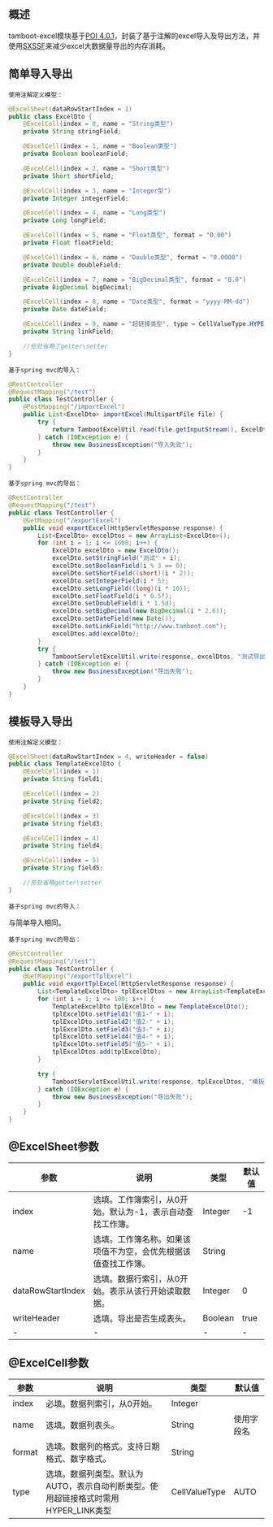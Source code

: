 ## 概述
tamboot-excel模块基于[POI 4.0.1](https://poi.apache.org/)，封装了基于注解的excel导入及导出方法，并使用[SXSSF](https://poi.apache.org/components/spreadsheet/how-to.html#sxssf)来减少excel大数据量导出的内存消耗。


## 简单导入导出

`使用注解定义模型：`

```java
@ExcelSheet(dataRowStartIndex = 1)
public class ExcelDto {
    @ExcelCell(index = 0, name = "String类型")
    private String stringField;

    @ExcelCell(index = 1, name = "Boolean类型")
    private Boolean booleanField;

    @ExcelCell(index = 2, name = "Short类型")
    private Short shortField;

    @ExcelCell(index = 3, name = "Integer型")
    private Integer integerField;

    @ExcelCell(index = 4, name = "Long类型")
    private Long longField;

    @ExcelCell(index = 5, name = "Float类型", format = "0.00")
    private Float floatField;

    @ExcelCell(index = 6, name = "Double类型", format = "0.0000")
    private Double doubleField;

    @ExcelCell(index = 7, name = "BigDecimal类型", format = "0.0")
    private BigDecimal bigDecimal;

    @ExcelCell(index = 8, name = "Date类型", format = "yyyy-MM-dd")
    private Date dateField;

    @ExcelCell(index = 9, name = "超链接类型", type = CellValueType.HYPER_LINK)
    private String linkField;

    //些处省略了getter\setter
}
```

`基于spring mvc的导入：`

```java
@RestController
@RequestMapping("/test")
public class TestController {
    @PostMapping("/importExcel")
    public List<ExcelDto> importExcel(MultipartFile file) {
        try {
            return TambootExcelUtil.read(file.getInputStream(), ExcelDto.class);
        } catch (IOException e) {
            throw new BusinessException("导入失败");
        }
    }
}
```

`基于spring mvc的导出：`

```java
@RestController
@RequestMapping("/test")
public class TestController {
    @GetMapping("/exportExcel")
    public void exportExcel(HttpServletResponse response) {
        List<ExcelDto> excelDtos = new ArrayList<ExcelDto>();
        for (int i = 1; i <= 1000; i++) {
            ExcelDto excelDto = new ExcelDto();
            excelDto.setStringField("测试" + i);
            excelDto.setBooleanField(i % 3 == 0);
            excelDto.setShortField((short)(i * 2));
            excelDto.setIntegerField(i * 5);
            excelDto.setLongField((long)(i * 10));
            excelDto.setFloatField(i * 0.5f);
            excelDto.setDoubleField(i * 1.5d);
            excelDto.setBigDecimal(new BigDecimal(i * 2.6));
            excelDto.setDateField(new Date());
            excelDto.setLinkField("http://www.tamboot.com");
            excelDtos.add(excelDto);
        }
        try {
            TambootServletExcelUtil.write(response, excelDtos, "测试导出" + System.currentTimeMillis());
        } catch (IOException e) {
            throw new BusinessException("导出失败");
        }
    }
}
```


## 模板导入导出

`使用注解定义模型：`

```java
@ExcelSheet(dataRowStartIndex = 4, writeHeader = false)
public class TemplateExcelDto {
    @ExcelCell(index = 1)
    private String field1;

    @ExcelCell(index = 2)
    private String field2;

    @ExcelCell(index = 3)
    private String field3;

    @ExcelCell(index = 4)
    private String field4;

    @ExcelCell(index = 5)
    private String field5;

    //些处省略getter\setter
}
```

`基于spring mvc的导入：`

与简单导入相同。

`基于spring mvc的导出：`

```java
@RestController
@RequestMapping("/test")
public class TestController {
    @GetMapping("/exportTplExcel")
    public void exportTplExcel(HttpServletResponse response) {
        List<TemplateExcelDto> tplExcelDtos = new ArrayList<TemplateExcelDto>();
        for (int i = 1; i <= 100; i++) {
            TemplateExcelDto tplExcelDto = new TemplateExcelDto();
            tplExcelDto.setField1("值1-" + i);
            tplExcelDto.setField2("值2-" + i);
            tplExcelDto.setField3("值3-" + i);
            tplExcelDto.setField4("值4-" + i);
            tplExcelDto.setField5("值5-" + i);
            tplExcelDtos.add(tplExcelDto);
        }

        try {
            TambootServletExcelUtil.write(response, tplExcelDtos, "模板导出" + System.currentTimeMillis(),new File("path/to/template.xlsx"));
        } catch (IOException e) {
            throw new BusinessException("导出失败");
        }
    }
}
```


## @ExcelSheet参数

参数|说明|类型|默认值
-----|-----|-----|-----
index|选填。工作簿索引，从0开始。默认为-1，表示自动查找工作簿。|Integer|-1
name|选填。工作簿名称。如果该项值不为空，会优先根据该值查找工作簿。|String|
dataRowStartIndex|选填。数据行索引，从0开始。表示从该行开始读取数据。|Integer|0
writeHeader|选填。导出是否生成表头。|Boolean|true
-|-|-|-


## @ExcelCell参数

参数|说明|类型|默认值
-----|-----|-----|-----
index|必填。数据列索引，从0开始。|Integer|
name|选填。数据列表头。|String|使用字段名
format|选填。数据列的格式。支持日期格式、数字格式。|String|
type|选填。数据列类型。默认为AUTO，表示自动判断类型。使用超链接格式时需用HYPER_LINK类型|CellValueType|AUTO